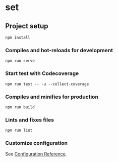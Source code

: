 # set

## Project setup
```
npm install
```

### Compiles and hot-reloads for development
```
npm run serve
```

### Start test with Codecoverage
```
npm run test -- -u --collect-coverage
```

### Compiles and minifies for production
```
npm run build
```

### Lints and fixes files
```
npm run lint
```

### Customize configuration
See [Configuration Reference](https://cli.vuejs.org/config/).
